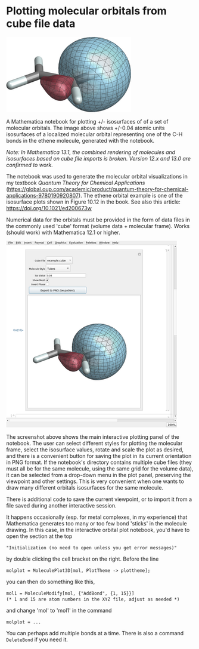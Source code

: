 # Plotting molecular orbitals from cube file data

![Isosurface of a localized molecular orbital representing one of the C-H bonds in the ethene molecule](example.png)

A Mathematica notebook for plotting +/- isosurfaces of 
of a set of molecular orbitals. The image above shows +/-0.04 atomic units isosurfaces of a localized molecular orbital representing one of the C-H bonds in the ethene molecule, generated with the notebook.  

*Note: In Mathematica 13.1, the combined rendering of molecules and isosurfaces based on cube file imports is broken. Version 12.x and 13.0 are confirmed to work.*

The notebook was used to generate the molecular orbital visualizations in my textbook *Quantum Theory for Chemical Applications* (https://global.oup.com/academic/product/quantum-theory-for-chemical-applications-9780190920807). The ethene orbital example is one of the isosurface plots shown in Figure 10.12 in the book. See also this article: https://doi.org/10.1021/ed200673w 

Numerical data for the orbitals must be provided in the form of data files in the commonly used 'cube' format (volume data + molecular frame).
Works (should work) with Mathematica 12.1 or higher. 

![Screen shot of the interactive plotting panel in the notebook](screenshot.png)

The screenshot above shows the main interactive plotting panel of the notebook. The user can select different styles for plotting the molecular frame, select the isosurface values, rotate and scale the plot as desired, and there is a convenient button for saving the plot in its current orientation in PNG format. If the notebook's directory contains multiple cube files (they must all be for the same molecule, using the same grid for the volume data), it can be selected from a drop-down menu in the plot panel, preserving the viewpoint and other settings. This is very convenient when one wants to draw many different orbitals isosurfaces for the same molecule. 

There is additional code to save the current viewpoint, or to import it from a file saved during another interactive session.

It happens occasionally (esp. for metal complexes, in my experience) that Mathematica generates too many or too few bond 'sticks' in the molecule drawing. In this case, in the interactive orbital plot notebook, you'd have to open the section at the top

    "Initialization (no need to open unless you get error messages)"
   
by double clicking the cell bracket on the right. Before the line

    molplot = MoleculePlot3D[mol, PlotTheme -> plottheme];
   
you can then do something like this, 
   
    mol1 = MoleculeModify[mol, {"AddBond", {1, 15}}]
    (* 1 and 15 are atom numbers in the XYZ file, adjust as needed *)   

and change 'mol' to 'mol1' in the command

    molplot = ...
   
You can perhaps add multiple bonds at a time. There is also a command
`DeleteBond` if you need it.

